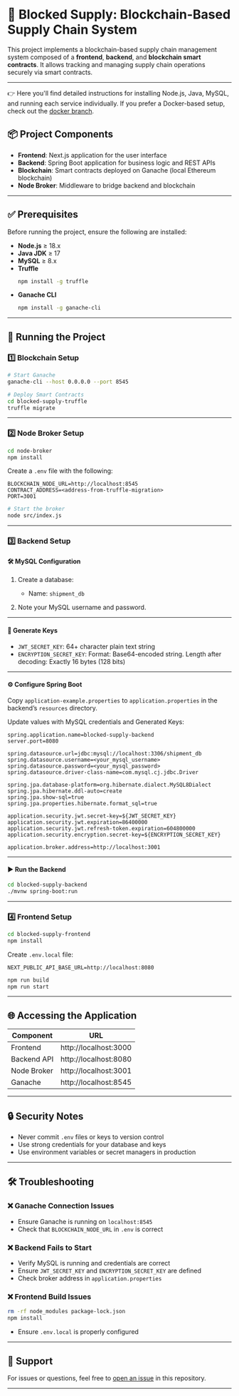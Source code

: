 
# 🔗 Blocked Supply: Blockchain-Based Supply Chain System

This project implements a blockchain-based supply chain management system composed of a **frontend**, **backend**, and **blockchain smart contracts**. It allows tracking and managing supply chain operations securely via smart contracts.

---

👉 Here you'll find detailed instructions for installing Node.js, Java, MySQL, and running each service individually. If you prefer a Docker-based setup, check out the [docker branch](https://github.com/CarlesHernandez7/blocked-supply/tree/docker).

## 📦 Project Components

- **Frontend**: Next.js application for the user interface
- **Backend**: Spring Boot application for business logic and REST APIs
- **Blockchain**: Smart contracts deployed on Ganache (local Ethereum blockchain)
- **Node Broker**: Middleware to bridge backend and blockchain

---

## ✅ Prerequisites

Before running the project, ensure the following are installed:

- **Node.js** ≥ 18.x  
- **Java JDK** ≥ 17  
- **MySQL** ≥ 8.x  
- **Truffle**  
  ```bash
  npm install -g truffle
  ```
- **Ganache CLI**  
  ```bash
  npm install -g ganache-cli
  ```

---

## 🚀 Running the Project

### 1️⃣ Blockchain Setup

```bash
# Start Ganache
ganache-cli --host 0.0.0.0 --port 8545
```

```bash
# Deploy Smart Contracts
cd blocked-supply-truffle
truffle migrate
```

---

### 2️⃣ Node Broker Setup

```bash
cd node-broker
npm install
```

Create a `.env` file with the following:

```env
BLOCKCHAIN_NODE_URL=http://localhost:8545
CONTRACT_ADDRESS=<address-from-truffle-migration>
PORT=3001
```

```bash
# Start the broker
node src/index.js
```

---

### 3️⃣ Backend Setup

#### 🛠️ MySQL Configuration

1. Create a database:
   - Name: `shipment_db`

2. Note your MySQL username and password.

---

#### 🔐 Generate Keys

- `JWT_SECRET_KEY`: 64+ character plain text string
- `ENCRYPTION_SECRET_KEY`: Format: Base64-encoded string. Length after decoding: Exactly 16 bytes (128 bits)

---

#### ⚙️ Configure Spring Boot

Copy `application-example.properties` to `application.properties` in the backend’s `resources` directory.

Update values with MySQL credentials and Generated Keys:
```properties
spring.application.name=blocked-supply-backend
server.port=8080

spring.datasource.url=jdbc:mysql://localhost:3306/shipment_db
spring.datasource.username=<your_mysql_username>
spring.datasource.password=<your_mysql_password>
spring.datasource.driver-class-name=com.mysql.cj.jdbc.Driver

spring.jpa.database-platform=org.hibernate.dialect.MySQL8Dialect
spring.jpa.hibernate.ddl-auto=create
spring.jpa.show-sql=true
spring.jpa.properties.hibernate.format_sql=true

application.security.jwt.secret-key=${JWT_SECRET_KEY}
application.security.jwt.expiration=86400000
application.security.jwt.refresh-token.expiration=604800000
application.security.encryption.secret-key=${ENCRYPTION_SECRET_KEY}

application.broker.address=http://localhost:3001
```

---

#### ▶️ Run the Backend

```bash
cd blocked-supply-backend
./mvnw spring-boot:run
```

---

### 4️⃣ Frontend Setup

```bash
cd blocked-supply-frontend
npm install
```

Create `.env.local` file:

```env
NEXT_PUBLIC_API_BASE_URL=http://localhost:8080
```

```bash
npm run build
npm run start
```

---

## 🌐 Accessing the Application

| Component   | URL                     |
|-------------|--------------------------|
| Frontend    | http://localhost:3000    |
| Backend API | http://localhost:8080    |
| Node Broker | http://localhost:3001    |
| Ganache     | http://localhost:8545    |

---

## 🔒 Security Notes

- Never commit `.env` files or keys to version control
- Use strong credentials for your database and keys
- Use environment variables or secret managers in production

---

## 🛠️ Troubleshooting

### ❌ Ganache Connection Issues

- Ensure Ganache is running on `localhost:8545`
- Check that `BLOCKCHAIN_NODE_URL` in `.env` is correct

### ❌ Backend Fails to Start

- Verify MySQL is running and credentials are correct
- Ensure `JWT_SECRET_KEY` and `ENCRYPTION_SECRET_KEY` are defined
- Check broker address in `application.properties`

### ❌ Frontend Build Issues

```bash
rm -rf node_modules package-lock.json
npm install
```
- Ensure `.env.local` is properly configured

---

## 💬 Support

For issues or questions, feel free to [open an issue](https://github.com/your-repo-url/issues) in this repository.

---

